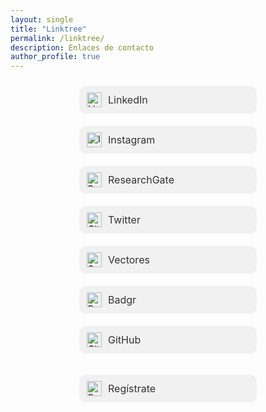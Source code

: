 ```yaml
---
layout: single
title: "Linktree"
permalink: /linktree/
description: Enlaces de contacto
author_profile: true
---
```


<style>
.linktree-wrapper {
  display: flex;
  flex-direction: column;
  align-items: center; /* center boxes horizontally */
}

.link-button {
  width: 260px;
  margin: 10px 0;
  padding: 10px 12px;
  text-align: left; /* align content inside the box */
  background-color: #f1f1f1;
  border-radius: 10px;
  text-decoration: none !important;
  color: inherit;
  transition: background-color 0.2s ease;
  display: flex;
  align-items: center;
}

.link-button:hover {
  background-color: #e0e0e0;
}

.link-button img {
  margin-right: 10px;
  width: 24px;
  height: 24px;
}

.link-button span {
  font-size: 16px;
  color: #333;
  text-decoration: none;
}
</style>

<div class="linktree-wrapper">

<a href="https://www.linkedin.com/company/laboratorio-democracia-y-gobierno/" class="link-button" target="_blank">
  <img src="https://cdn-icons-png.flaticon.com/512/174/174857.png" alt="LinkedIn"><span>LinkedIn</span>
</a>

<a href="https://www.instagram.com/labdemgobuss" class="link-button" target="_blank">
  <img src="https://cdn-icons-png.flaticon.com/512/2111/2111463.png" alt="Instagram"><span>Instagram</span>
</a>

<a href="https://www.researchgate.net/lab/Laboratorio-de-Democracia-y-Gobierno-USS-Kenneth-Bunker" class="link-button" target="_blank">
  <img src="https://cdn.iconscout.com/icon/free/png-512/free-researchgate-logo-icon-download-in-svg-png-gif-file-formats--technology-social-media-company-brand-vol-6-pack-logos-icons-2945204.png" alt="ResearchGate"><span>ResearchGate</span>
</a>

<a href="https://x.com/labdemgobuss" class="link-button" target="_blank">
  <img src="https://loodibee.com/wp-content/uploads/Twitter-X-Logo.png" alt="GitHub"><span>Twitter</span>
</a>

<a href="https://labdemgob.github.io/vectores" class="link-button" target="_blank">
  <img src="https://media.badgr.com/uploads/badges/badge-Xd-j2FpuRomXhCXOX18blA.png" alt="Seminario"><span>Vectores</span>
</a>

<a href="https://badgr.com/public/issuers/BtjkdWqYTcaZ9HX-f8LQzg/badges" class="link-button" target="_blank">
  <img src="https://images.squarespace-cdn.com/content/v1/5ea6d7a9daeea761ef4bb571/1530b52a-4996-4037-bdc7-73312fa0bc45/Expert_200.png" alt="Badgr"><span>Badgr</span>
</a>

<a href="https://github.com/labdemgob" class="link-button" target="_blank">
  <img src="https://github.githubassets.com/assets/GitHub-Mark-ea2971cee799.png" alt="GitHub"><span>GitHub</span>
</a>

<a href="https://docs.google.com/forms/d/e/1FAIpQLSeYirpCJ1zP1gbtb3YoW1K7ZCc5pUZoN8VtAeoQw_FUs7Uvkg/viewform
" class="link-button" target="_blank">
  <img src="https://w7.pngwing.com/pngs/165/758/png-transparent-qr-code-scan-program-barcode-general-pack-icon-thumbnail.png" alt="Regístrate"><span>Regístrate</span>
</a>


</div>
